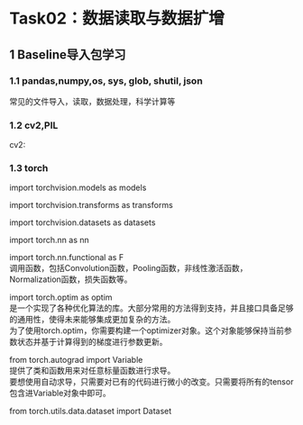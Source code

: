 # Task02：数据读取与数据扩增
## 1 Baseline导入包学习
### 1.1 pandas,numpy,os, sys, glob, shutil, json
常见的文件导入，读取，数据处理，科学计算等
### 1.2 cv2,PIL
cv2:
### 1.3 torch
import torchvision.models as models<br/>


import torchvision.transforms as transforms <br/>


import torchvision.datasets as datasets <br/>


import torch.nn as nn <br/>


import torch.nn.functional as F<br/>
调用函数，包括Convolution函数，Pooling函数，非线性激活函数，Normalization函数，损失函数等。<br/>

import torch.optim as optim <br/>
是一个实现了各种优化算法的库。大部分常用的方法得到支持，并且接口具备足够的通用性，使得未来能够集成更加复杂的方法。<br/>
为了使用torch.optim，你需要构建一个optimizer对象。这个对象能够保持当前参数状态并基于计算得到的梯度进行参数更新。

from torch.autograd import Variable <br/>
提供了类和函数用来对任意标量函数进行求导。<br/>要想使用自动求导，只需要对已有的代码进行微小的改变。只需要将所有的tensor包含进Variable对象中即可。

from torch.utils.data.dataset  import Dataset<br/>







